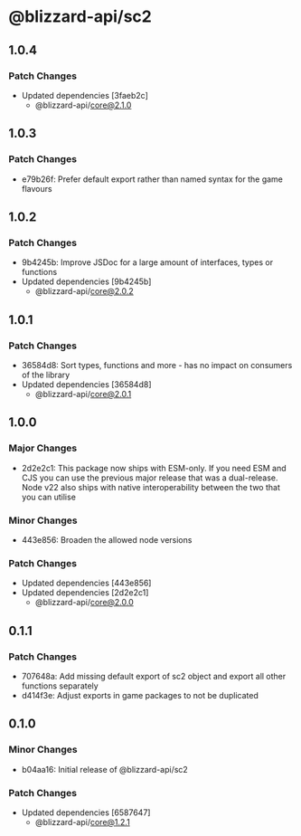 # @blizzard-api/sc2

## 1.0.4

### Patch Changes

- Updated dependencies [3faeb2c]
  - @blizzard-api/core@2.1.0

## 1.0.3

### Patch Changes

- e79b26f: Prefer default export rather than named syntax for the game flavours

## 1.0.2

### Patch Changes

- 9b4245b: Improve JSDoc for a large amount of interfaces, types or functions
- Updated dependencies [9b4245b]
  - @blizzard-api/core@2.0.2

## 1.0.1

### Patch Changes

- 36584d8: Sort types, functions and more - has no impact on consumers of the library
- Updated dependencies [36584d8]
  - @blizzard-api/core@2.0.1

## 1.0.0

### Major Changes

- 2d2e2c1: This package now ships with ESM-only. If you need ESM and CJS you can use the previous major release that was a dual-release. Node v22 also ships with native interoperability between the two that you can utilise

### Minor Changes

- 443e856: Broaden the allowed node versions

### Patch Changes

- Updated dependencies [443e856]
- Updated dependencies [2d2e2c1]
  - @blizzard-api/core@2.0.0

## 0.1.1

### Patch Changes

- 707648a: Add missing default export of sc2 object and export all other functions separately
- d414f3e: Adjust exports in game packages to not be duplicated

## 0.1.0

### Minor Changes

- b04aa16: Initial release of @blizzard-api/sc2

### Patch Changes

- Updated dependencies [6587647]
  - @blizzard-api/core@1.2.1
